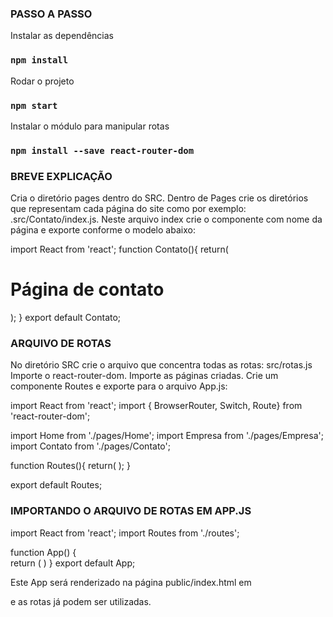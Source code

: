 ### PASSO A PASSO
Instalar as dependências

### `npm install`

Rodar o projeto

### `npm start`

Instalar o módulo para manipular rotas

### `npm install --save react-router-dom`


### BREVE EXPLICAÇÃO
Cria o diretório pages  dentro do SRC.
Dentro de Pages crie os diretórios que representam cada página do site como por exemplo: .src/Contato/index.js. Neste arquivo index crie o componente com nome da página e exporte conforme o modelo abaixo:

import React from 'react';
function Contato(){
    return(
        <h1>Página de contato</h1>
    );
}
export default Contato;

  ### ARQUIVO DE ROTAS
No diretório SRC crie o arquivo que concentra todas as rotas: src/rotas.js
Importe o  react-router-dom.
Importe as páginas criadas.
Crie um componente Routes e exporte para o arquivo App.js:

import React from 'react';
import { BrowserRouter, Switch, Route} from 'react-router-dom';

import Home from './pages/Home';
import Empresa from './pages/Empresa';
import Contato from './pages/Contato';

function Routes(){
    return(
        <BrowserRouter>
            <Switch>
                <Route path="/" exact component={Home} />
                <Route path="/sobre-empresa" component={Empresa} />
                <Route path="/contato" component={Contato} />
            </Switch>
        </BrowserRouter>
    );
}

export default Routes;

  ### IMPORTANDO O ARQUIVO DE ROTAS EM APP.JS
  
import React from 'react';
import Routes from './routes';

function App() {    
    return (
        <Routes />
    )
}
export default App;

Este App será renderizado na página public/index.html em <div id="root"></div> e as rotas já podem ser utilizadas.   
